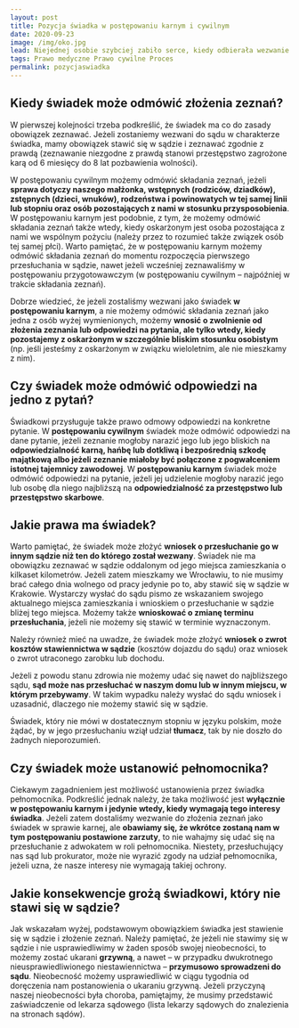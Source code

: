 ```yaml
---
layout: post
title: Pozycja świadka w postępowaniu karnym i cywilnym
date: 2020-09-23
image: /img/oko.jpg
lead: Niejednej osobie szybciej zabiło serce, kiedy odbierała wezwanie do złożenia zeznań w charakterze świadka. Stres i obawa przed występowaniem w sądzie (lub innej instytucji) nadal są dość powszechne, mimo że od świadka oczekuje się  „jedynie” przekazania informacji na temat danej sprawy. W tym artykule postaram się przybliżyć prawa i obowiązki świadka, aby wizja składania zeznań nie napawała dłużej niechęcią.
tags: Prawo medyczne Prawo cywilne Proces
permalink: pozycjaswiadka
---
```


## Kiedy świadek może odmówić złożenia zeznań?
W pierwszej kolejności trzeba podkreślić, że świadek ma co do zasady obowiązek zeznawać. Jeżeli zostaniemy wezwani do sądu w charakterze świadka, mamy obowiązek stawić się w sądzie i zeznawać zgodnie z prawdą (zeznawanie niezgodne z prawdą stanowi przestępstwo zagrożone karą od 6 miesięcy do 8 lat pozbawienia wolności).

W postępowaniu cywilnym możemy odmówić składania zeznań, jeżeli **sprawa dotyczy naszego małżonka, wstępnych (rodziców, dziadków), zstępnych (dzieci, wnuków), rodzeństwa i powinowatych w tej samej linii lub stopniu oraz osób pozostających z nami w stosunku przysposobienia**. W postępowaniu karnym jest podobnie, z tym, że możemy odmówić składania zeznań także wtedy, kiedy oskarżonym jest osoba pozostająca z nami we wspólnym pożyciu (należy przez to rozumieć także związek osób tej samej płci). Warto pamiętać, że w postępowaniu karnym możemy odmówić składania zeznań do momentu rozpoczęcia pierwszego przesłuchania w sądzie, nawet jeżeli wcześniej zeznawaliśmy w postępowaniu przygotowawczym (w postępowaniu cywilnym – najpóźniej w trakcie składania zeznań).

Dobrze wiedzieć, że jeżeli zostaliśmy wezwani jako świadek **w postępowaniu karnym**, a nie możemy odmówić składania zeznań jako jedna z osób wyżej wymienionych, możemy **wnosić o zwolnienie od złożenia zeznania lub odpowiedzi na pytania, ale tylko wtedy, kiedy pozostajemy z oskarżonym w szczególnie bliskim stosunku osobistym** (np. jeśli jesteśmy z oskarżonym w związku wieloletnim, ale nie mieszkamy z nim).

## Czy świadek może odmówić odpowiedzi na jedno z pytań?
Świadkowi przysługuje także prawo odmowy odpowiedzi na konkretne pytanie. W **postępowaniu cywilnym** świadek może odmówić odpowiedzi na dane pytanie, jeżeli zeznanie mogłoby narazić jego lub jego bliskich na **odpowiedzialność karną, hańbę lub dotkliwą i bezpośrednią szkodę majątkową albo jeżeli zeznanie miałoby być połączone z pogwałceniem istotnej tajemnicy zawodowej**. W **postępowaniu karnym** świadek może odmówić odpowiedzi na pytanie, jeżeli jej udzielenie mogłoby narazić jego lub osobę dla niego najbliższą na **odpowiedzialność za przestępstwo lub przestępstwo skarbowe**.

## Jakie prawa ma świadek?
Warto pamiętać, że świadek może złożyć **wniosek o przesłuchanie go w innym sądzie niż ten do którego został wezwany**. Świadek nie ma obowiązku zeznawać w sądzie oddalonym od jego miejsca zamieszkania o kilkaset kilometrów. Jeżeli zatem mieszkamy we Wrocławiu, to nie musimy brać całego dnia wolnego od pracy jedynie po to, aby stawić się w sądzie w Krakowie. Wystarczy wysłać do sądu pismo ze wskazaniem swojego aktualnego miejsca zamieszkania i wnioskiem o przesłuchanie w sądzie bliżej tego miejsca. Możemy także **wnioskować o zmianę terminu przesłuchania**, jeżeli nie możemy się stawić w terminie wyznaczonym.

Należy również mieć na uwadze, że świadek może złożyć **wniosek o zwrot kosztów stawiennictwa w sądzie** (kosztów dojazdu do sądu) oraz wniosek o zwrot utraconego zarobku lub dochodu.

Jeżeli z powodu stanu zdrowia nie możemy udać się nawet do najbliższego sądu, **sąd może nas przesłuchać w naszym domu lub w innym miejscu, w którym przebywamy**. W takim wypadku należy wysłać do sądu wniosek i uzasadnić, dlaczego nie możemy stawić się w sądzie.

Świadek, który nie mówi w dostatecznym stopniu w języku polskim, może żądać, by w jego przesłuchaniu wziął udział **tłumacz**, tak by nie doszło do żadnych nieporozumień.

## Czy świadek może ustanowić pełnomocnika?
Ciekawym zagadnieniem jest możliwość ustanowienia przez świadka pełnomocnika. Podkreślić jednak należy, że taka możliwość jest **wyłącznie w postępowaniu karnym i jedynie wtedy, kiedy wymagają tego interesy świadka**. Jeżeli zatem dostaliśmy wezwanie do złożenia zeznań jako świadek w sprawie karnej, ale **obawiamy się, że wkrótce zostaną nam w tym postępowaniu postawione zarzuty**, to nie wahajmy się udać się na przesłuchanie z adwokatem w roli pełnomocnika. Niestety, przesłuchujący nas sąd lub prokurator, może nie wyrazić zgody na udział pełnomocnika, jeżeli uzna, że nasze interesy nie wymagają takiej ochrony.

## Jakie konsekwencje grożą świadkowi, który nie stawi się w sądzie?
Jak wskazałam wyżej, podstawowym obowiązkiem świadka jest stawienie się w sądzie i złożenie zeznań. Należy pamiętać, że jeżeli nie stawimy się w sądzie i nie usprawiedliwimy w żaden sposób swojej nieobecności, to możemy zostać ukarani **grzywną**, a nawet – w przypadku dwukrotnego nieusprawiedliwionego niestawiennictwa – **przymusowo sprowadzeni do sądu**. Nieobecność możemy usprawiedliwić w ciągu tygodnia od doręczenia nam postanowienia o ukaraniu grzywną. Jeżeli przyczyną naszej nieobecności była choroba, pamiętajmy, że musimy przedstawić zaświadczenie od lekarza sądowego (lista lekarzy sądowych do znalezienia na stronach sądów).
